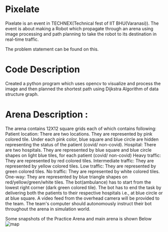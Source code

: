 # Pixelate
Pixelate is an event in TECHNEX(Technical fest of IIT BHU(Varanasi)). The event is about making a Robot which propagate through an arena using image processing and path planning to take the robot to its destination in real-time traffic.

The problem statement can be found on this.
 
# Code Description
 Created a python program which uses opencv to visualize and process the image and then planned the shortest path using Dijkstra Algorithm of data structure graph.

# Arena Description : 
The arena contains 12X12 square grids each of which contains following:
Patient location: There are two locations. They are represented by pink 
colored tile. Under each pink color, blue square and blue circle are hidden 
representing the status of the patient (covid/ non-covid).
Hospital: There are two hospitals. They are represented by blue square and 
blue circle shapes on light blue tiles, for each patient (covid/ non-covid)
Heavy traffic: They are represented by red colored tiles. 
Intermediate traffic: They are represented by yellow colored tiles.
Low traffic: They are represented by green colored tiles.
No traffic: They are represented by white colored tiles.
One-way: They are represented by blue triangle shapes on 
red/yellow/green/white tiles.
The bot(ambulance) has to start from the lowest right corner (dark green 
colored tile).
The bot has to end the task by delivering both the patients to their 
respective hospitals i.e., at blue circle or at blue square.
A video feed from the overhead camera will be provided to the team. The 
team's computer should autonomously instruct their bot throughout the 
arena in simulation world.


Some snapshots of the Practice Arena and main arena is shown Below
![map](https://user-images.githubusercontent.com/77740765/178116215-8070f62f-95fc-4b45-9bf4-79376ed4aee5.jpg)

